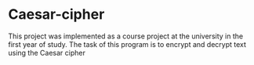 # Caesar-cipher
This project was implemented as a course project at the university in the first year of study. The task of this program is to encrypt and decrypt text using the Caesar cipher
